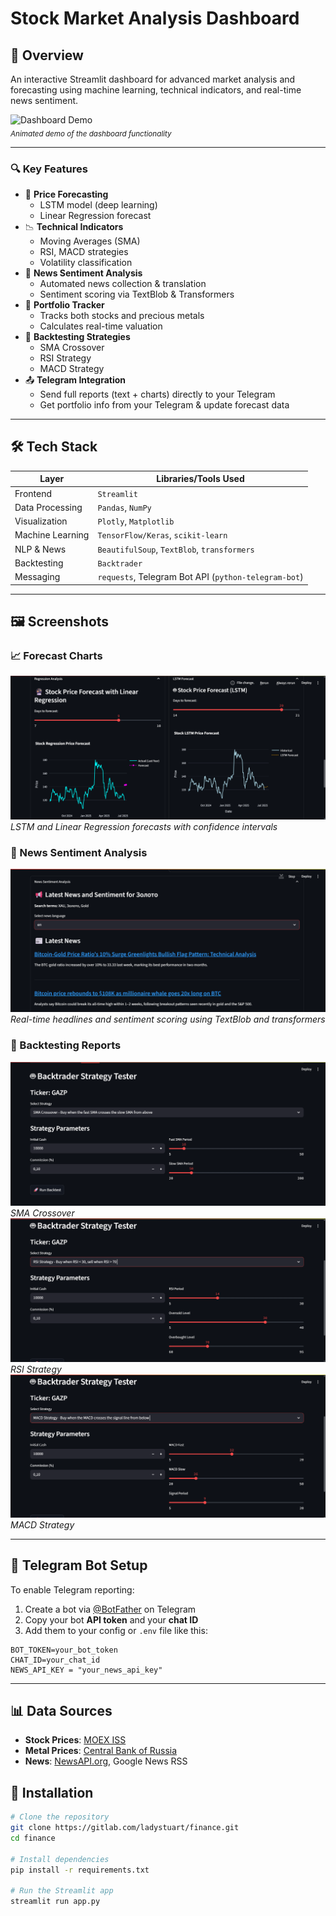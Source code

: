 # Stock Market Analysis Dashboard

## 📌 Overview

An interactive Streamlit dashboard for advanced market analysis and forecasting using machine learning, technical indicators, and real-time news sentiment.

![Dashboard Demo](screenshots/full.gif)  
<sub>*Animated demo of the dashboard functionality*</sub>

---

### 🔍 Key Features

- 🧠 **Price Forecasting**
  - LSTM model (deep learning)
  - Linear Regression forecast
- 📉 **Technical Indicators**
  - Moving Averages (SMA)
  - RSI, MACD strategies
  - Volatility classification
- 📰 **News Sentiment Analysis**
  - Automated news collection & translation
  - Sentiment scoring via TextBlob & Transformers
- 💼 **Portfolio Tracker**
  - Tracks both stocks and precious metals
  - Calculates real-time valuation
- 🤖 **Backtesting Strategies**
  - SMA Crossover
  - RSI Strategy
  - MACD Strategy
- 📤 **Telegram Integration**
  - Send full reports (text + charts) directly to your Telegram
  - Get portfolio info from your Telegram & update forecast data

---

## 🛠️ Tech Stack

| Layer             | Libraries/Tools Used                                      |
|------------------|-----------------------------------------------------------|
| Frontend         | `Streamlit`                                               |
| Data Processing  | `Pandas`, `NumPy`                                         |
| Visualization    | `Plotly`, `Matplotlib`                                    |
| Machine Learning | `TensorFlow/Keras`, `scikit-learn`                        |
| NLP & News       | `BeautifulSoup`, `TextBlob`, `transformers`               |
| Backtesting      | `Backtrader`                                              |
| Messaging        | `requests`, Telegram Bot API (`python-telegram-bot`)      |

---

## 🖼️ Screenshots

### 📈 Forecast Charts
![Forecast Charts](screenshots/forecast_charts.png)  
*LSTM and Linear Regression forecasts with confidence intervals*

### 📰 News Sentiment Analysis
![News Analysis](screenshots/news_analysis.png)  
*Real-time headlines and sentiment scoring using TextBlob and transformers*

### 🤖 Backtesting Reports
![Backtesting Report 1](screenshots/backtrader_1.png)  
*SMA Crossover*
![Backtesting Report 2](screenshots/backtrader_2.png) 
*RSI Strategy*
![Backtesting Report 3](screenshots/backtrader_3.png)  
*MACD Strategy*

---

## 📡 Telegram Bot Setup

To enable Telegram reporting:

1. Create a bot via [@BotFather](https://t.me/botfather) on Telegram  
2. Copy your bot **API token** and your **chat ID**  
3. Add them to your config or `.env` file like this:

```env
BOT_TOKEN=your_bot_token
CHAT_ID=your_chat_id
NEWS_API_KEY = "your_news_api_key"
```

---

## 📊 Data Sources

- **Stock Prices**: [MOEX ISS](https://iss.moex.com/)
- **Metal Prices**: [Central Bank of Russia](https://www.cbr.ru/)
- **News**: [NewsAPI.org](https://newsapi.org/), Google News RSS

## 🚀 Installation

```bash
# Clone the repository
git clone https://gitlab.com/ladystuart/finance.git
cd finance

# Install dependencies
pip install -r requirements.txt

# Run the Streamlit app
streamlit run app.py
```